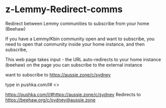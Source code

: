 # z-Lemmy-Redirect-comms
Redirect between Lemmy communities to subscribe from your home (Beehaw) 

If you have a Lemmy/Kbin community open and want to subscribe, you need to open that community inside your home instance, and then subscribe, 

This web page takes input - the URL 
auto-redirects to your home instance (beehaw) on the page you can subscribe to the external instance

want to subscribe to 
https://aussie.zone/c/sydney

type in 
pushka.com/l# <<URL HERE >>

https://pushka.com/l/#https://aussie.zone/c/sydney
Redirects to 
https://beehaw.org/c/sydney@aussie.zone
